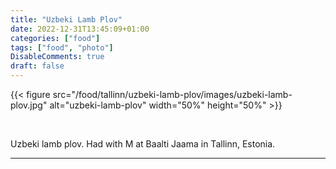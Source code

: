 ```yaml
---
title: "Uzbeki Lamb Plov"
date: 2022-12-31T13:45:09+01:00
categories: ["food"]
tags: ["food", "photo"]
DisableComments: true
draft: false
---
```


{{< figure src="/food/tallinn/uzbeki-lamb-plov/images/uzbeki-lamb-plov.jpg" alt="uzbeki-lamb-plov" width="50%" height="50%" >}}

<br>

Uzbeki lamb plov. Had with M at Baalti Jaama in Tallinn, Estonia.

---